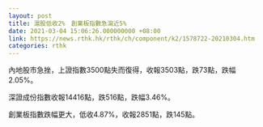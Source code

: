 ```yaml
---
layout: post
title: 滬股低收2%　創業板指數急瀉近5%
date: 2021-03-04 15:06:26.000000000 +08:00
link: https://news.rthk.hk/rthk/ch/component/k2/1578722-20210304.htm
categories: rthk
---
```


內地股市急挫，上證指數3500點失而復得，收報3503點，跌73點，跌幅2.05%。

深證成份指數收報14416點，跌516點，跌幅3.46%。

創業板指數跌幅更大，低收4.87%，收報2851點，跌145點。
